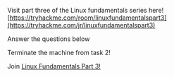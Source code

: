 Visit part three of the Linux fundamentals series here! [https://tryhackme.com/room/linuxfundamentalspart3](https://tryhackme.com/jr/linuxfundamentalspart3)

Answer the questions below

Terminate the machine from task 2!

Join [Linux Fundamentals Part 3!](https://tryhackme.com/jr/linuxfundamentalspart3)
